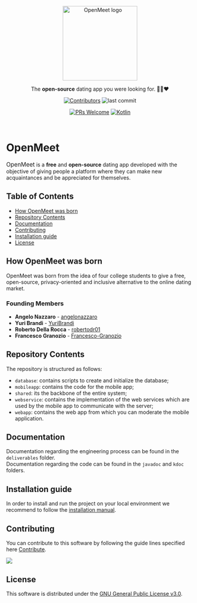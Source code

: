 <p align="center">
    <img width="200" src="https://user-images.githubusercontent.com/58223071/221412309-ff3023c0-6d0a-4296-9879-06f8474c8e8e.png" alt="OpenMeet logo">
</p>

<p align="center">
 The <b>open-source</b> dating app you were looking for. 🤙🏻❤️
</p>

<p align="center">
<a href="#"><img src="https://img.shields.io/github/contributors/angelonazzaro/OpenMeet?style=for-the-badge" alt="Contributors"/></a>
<img src="https://img.shields.io/github/last-commit/angelonazzaro/OpenMeet?style=for-the-badge" alt="last commit">
</p>
<p align="center">
<a href="#"><img src="https://img.shields.io/badge/PRs-welcome-brightgreen?style=for-the-badge" alt="PRs Welcome"/></a>
<a href="#"><img src="https://img.shields.io/badge/languages-Kotlin, Java-blue?style=for-the-badge" alt="Kotlin"/></a>
</p>

<br>

# OpenMeet
<span style="font-size: 15.50px">OpenMeet</span> is a **free** and **open-source** dating app developed with the objective of giving people a platform where they can make new acquaintances and be appreciated for themselves. 

## Table of Contents 
- [How OpenMeet was born](#how-openmeet-was-born)
- [Repository Contents](#repository-contents)
- [Documentation](#documentation)
- [Contributing](#contributing)
- [Installation guide](#installation-guide)
- [License](#license)

## How OpenMeet was born
OpenMeet was born from the idea of four college students 
to give a free, open-source, privacy-oriented and inclusive alternative to the online dating market. <br> 

### Founding Members
 - **Angelo Nazzaro** - [angelonazzaro](https://github.com/angelonazzaro/)
 - **Yuri Brandi** - [YuriBrandi](https://github.com/YuriBrandi)
 - **Roberto Della Rocca** - [robertodr01](https://github.com/robertodr01)
 - **Francesco Granozio**  - [Francesco-Granozio](https://github.com/Francesco-Granozio)

## Repository Contents
The repository is structured as follows:  
- `database`: contains scripts to create and initialize the database; 
- `mobileapp`: contains the code for the mobile app; 
- `shared`: its the backbone of the entire system; 
- `webservice`: contains the implementation of the web services which are used by the mobile app to communicate with the server; 
- `webapp`: contains the web app from which you can moderate the mobile application. 

## Documentation

 Documentation regarding the engineering process can be found in the `deliverables` folder.  <br>
  Documentation regarding the code can be found in the `javadoc` and `kdoc` folders. 

 ## Installation guide

In order to install and run the project on your local environment we recommend to follow the [installation manual](https://github.com/angelonazzaro/OpenMeet/blob/main/deliverables/openMeet_MDI.pdf). 

## Contributing
You can contribute to this software by following the guide lines specified here [Contribute](https://github.com/sl1mSha4dey/openMeet_Classe03/blob/main/contributing/CONTRIBUTING.MD).

<a href="https://github.com/angelonazzaro/OpenMeet/graphs/contributors">
  <img src="https://contrib.rocks/image?repo=angelonazzaro/OpenMeet" />
</a>


## License
This software is distributed under the [GNU General Public License v3.0](LICENSE.md). 
